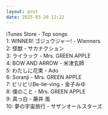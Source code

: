 ```yaml
---
layout: post
date: 2025-03-20 12:22
---
```


iTunes Store - Top songs<br />
1: WINNER! ゴジュウジャー! - Wienners<br />
2: 怪獣 - サカナクション<br />
3: ライラック - Mrs. GREEN APPLE<br />
4: BOW AND ARROW - 米津玄師<br />
5: わたしに花束 - Ado<br />
6: Soranji - Mrs. GREEN APPLE<br />
7: ビリビリBe-lie-ving - 金子みゆ<br />
8: 僕のこと - Mrs. GREEN APPLE<br />
9: 真っ白 - 藤井 風<br />
10: 夢の宇宙旅行 - サザンオールスターズ<br />
